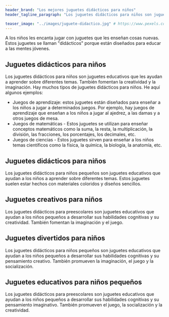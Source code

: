 ```yaml
---
header_brand: "Los mejores juguetes didácticos para niños"
header_tagline_paragraph: "Los juguetes didácticos para niños son juguetes educativos que ayudan a los niños a desarrollar sus habilidades cognitivas. También fomentan la creatividad y la imaginación."

teaser_image: "../images/juguete-didactico.jpg" # https://www.pexels.com/search/product%20testing/
---
```


A los niños les encanta jugar con juguetes que les enseñan cosas nuevas. Estos juguetes se llaman "didácticos" porque están diseñados para educar a las mentes jóvenes.

## Juguetes didácticos para niños

Los juguetes didácticos para niños son juguetes educativos que les ayudan a aprender sobre diferentes temas. También fomentan la creatividad y la imaginación. Hay muchos tipos de juguetes didácticos para niños. He aquí algunos ejemplos:
- Juegos de aprendizaje: estos juguetes están diseñados para enseñar a los niños a jugar a determinados juegos. Por ejemplo, hay juegos de aprendizaje que enseñan a los niños a jugar al ajedrez, a las damas y a otros juegos de mesa.
- Juegos de matemáticas - Estos juguetes se utilizan para enseñar conceptos matemáticos como la suma, la resta, la multiplicación, la división, las fracciones, los porcentajes, los decimales, etc.
- Juegos de ciencias - Estos juguetes sirven para enseñar a los niños temas científicos como la física, la química, la biología, la anatomía, etc.

## Juguetes didácticos para niños
Los juguetes didácticos para niños pequeños son juguetes educativos que ayudan a los niños a aprender sobre diferentes temas. Estos juguetes suelen estar hechos con materiales coloridos y diseños sencillos.

## Juguetes creativos para niños
Los juguetes didácticos para preescolares son juguetes educativos que ayudan a los niños pequeños a desarrollar sus habilidades cognitivas y su creatividad. También fomentan la imaginación y el juego.

## Juguetes divertidos para niños
Los juguetes didácticos para niños pequeños son juguetes educativos que ayudan a los niños pequeños a desarrollar sus habilidades cognitivas y su pensamiento creativo. También promueven la imaginación, el juego y la socialización.

## Juguetes educativos para niños pequeños
Los juguetes didácticos para preescolares son juguetes educativos que ayudan a los niños pequeños a desarrollar sus habilidades cognitivas y su pensamiento imaginativo. También promueven el juego, la socialización y la creatividad.
